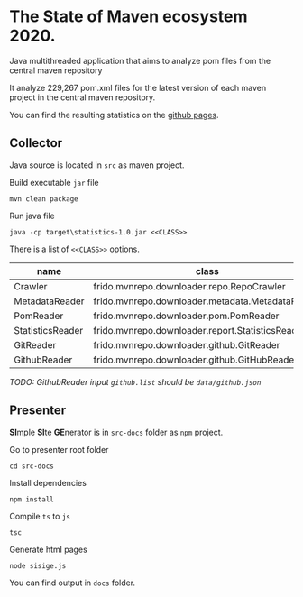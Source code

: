 # The State of Maven ecosystem 2020.

Java multithreaded application that aims to analyze pom files from the central maven repository

It analyze 229,267 pom.xml files for the latest version of each maven project in the central maven repository.

You can find the resulting statistics on the [github pages](http://petrzalka.info/mvn-statistics/).

## Collector

Java source is located in `src` as maven project.

Build executable `jar` file
```
mvn clean package
```

Run java file
```
java -cp target\statistics-1.0.jar <<CLASS>>
```

There is a list of `<<CLASS>>` options.

| name | class | input | output |
| --- | --- | --- | --- |
| Crawler | frido.mvnrepo.downloader.repo.RepoCrawler | | `data/metadata.list`
| MetadataReader | frido.mvnrepo.downloader.metadata.MetadataReader | `data/metadata.list` | `data/pom.list`
| PomReader | frido.mvnrepo.downloader.pom.PomReader | `data/pom.list` | `data/statistics.json`
| StatisticsReader | frido.mvnrepo.downloader.report.StatisticsReader | `data/statistics.json` | `report/*.json`
| GitReader | frido.mvnrepo.downloader.github.GitReader | `data/statistics.json` | `data/github.json`
| GithubReader | frido.mvnrepo.downloader.github.GitHubReader | `github.list` | `github/github.json`

*TODO: GithubReader input `github.list` should be `data/github.json`*

## Presenter

**SI**mple **SI**te **GE**nerator is in `src-docs` folder as `npm` project.

Go to presenter root folder
```
cd src-docs
```

Install dependencies
```
npm install
```

Compile `ts` to `js`
```
tsc
```

Generate html pages
```
node sisige.js
```

You can find output in `docs` folder.
